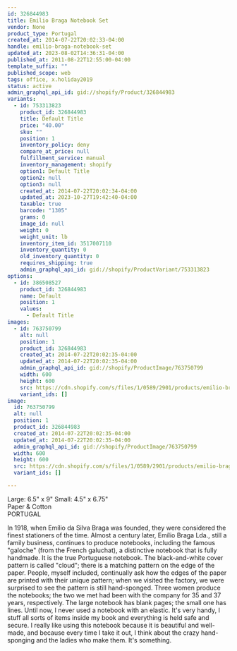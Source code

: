 ```yaml
---
id: 326844983
title: Emilio Braga Notebook Set
vendor: None
product_type: Portugal
created_at: 2014-07-22T20:02:33-04:00
handle: emilio-braga-notebook-set
updated_at: 2023-08-02T14:36:31-04:00
published_at: 2011-08-22T12:55:00-04:00
template_suffix: ""
published_scope: web
tags: office, x.holiday2019
status: active
admin_graphql_api_id: gid://shopify/Product/326844983
variants:
  - id: 753313823
    product_id: 326844983
    title: Default Title
    price: "40.00"
    sku: ""
    position: 1
    inventory_policy: deny
    compare_at_price: null
    fulfillment_service: manual
    inventory_management: shopify
    option1: Default Title
    option2: null
    option3: null
    created_at: 2014-07-22T20:02:34-04:00
    updated_at: 2023-10-27T19:42:40-04:00
    taxable: true
    barcode: "1305"
    grams: 0
    image_id: null
    weight: 0
    weight_unit: lb
    inventory_item_id: 3517007110
    inventory_quantity: 0
    old_inventory_quantity: 0
    requires_shipping: true
    admin_graphql_api_id: gid://shopify/ProductVariant/753313823
options:
  - id: 386508527
    product_id: 326844983
    name: Default
    position: 1
    values:
      - Default Title
images:
  - id: 763750799
    alt: null
    position: 1
    product_id: 326844983
    created_at: 2014-07-22T20:02:35-04:00
    updated_at: 2014-07-22T20:02:35-04:00
    admin_graphql_api_id: gid://shopify/ProductImage/763750799
    width: 600
    height: 600
    src: https://cdn.shopify.com/s/files/1/0589/2901/products/emilio-braga-notebook-set.jpeg?v=1406073755
    variant_ids: []
image:
  id: 763750799
  alt: null
  position: 1
  product_id: 326844983
  created_at: 2014-07-22T20:02:35-04:00
  updated_at: 2014-07-22T20:02:35-04:00
  admin_graphql_api_id: gid://shopify/ProductImage/763750799
  width: 600
  height: 600
  src: https://cdn.shopify.com/s/files/1/0589/2901/products/emilio-braga-notebook-set.jpeg?v=1406073755
  variant_ids: []

---
```


Large: 6.5" x 9" Small: 4.5" x 6.75"  
Paper & Cotton  
PORTUGAL

In 1918, when Emílio da Silva Braga was founded, they were considered the finest stationers of the time. Almost a century later, Emílio Braga Lda., still a family business, continues to produce notebooks, including the famous "galoche" (from the French galuchat), a distinctive notebook that is fully handmade. It is the true Portuguese notebook. The black-and-white cover pattern is called "cloud"; there is a matching pattern on the edge of the paper. People, myself included, continually ask how the edges of the paper are printed with their unique pattern; when we visited the factory, we were surprised to see the pattern is still hand-sponged. Three women produce the notebooks; the two we met had been with the company for 35 and 37 years, respectively. The large notebook has blank pages; the small one has lines. Until now, I never used a notebook with an elastic. It's very handy, I stuff all sorts of items inside my book and everything is held safe and secure. I really like using this notebook because it is beautiful and well-made, and because every time I take it out, I think about the crazy hand-sponging and the ladies who make them. It's something.